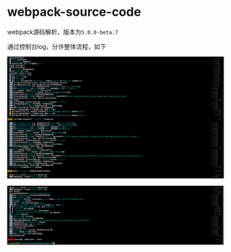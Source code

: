 # webpack-source-code

webpack源码解析，版本为`5.0.0-beta.7`

通过控制台log，分许整体流程，如下

![](./static/log1.png)

![](./static/log2.png)
